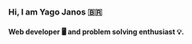 ### Hi, I am Yago Janos :brazil:

#### Web developer :desktop_computer: and problem solving enthusiast :bulb:.
